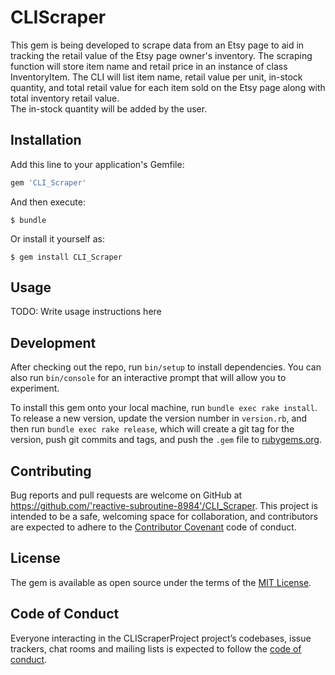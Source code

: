 # CLIScraper

This gem is being developed to scrape data from an Etsy page to aid in tracking
the retail value of the Etsy page owner's inventory.  The scraping function will
store item name and retail price in an instance of class InventoryItem.  The CLI
will list item name, retail value per unit, in-stock quantity, and total retail
value for each item sold on the Etsy page along with total inventory retail value.  
The in-stock quantity will be added by the user.

## Installation

Add this line to your application's Gemfile:

```ruby
gem 'CLI_Scraper'
```

And then execute:

    $ bundle

Or install it yourself as:

    $ gem install CLI_Scraper

## Usage

TODO: Write usage instructions here

## Development

After checking out the repo, run `bin/setup` to install dependencies. You can also run `bin/console` for an interactive prompt that will allow you to experiment.

To install this gem onto your local machine, run `bundle exec rake install`. To release a new version, update the version number in `version.rb`, and then run `bundle exec rake release`, which will create a git tag for the version, push git commits and tags, and push the `.gem` file to [rubygems.org](https://rubygems.org).

## Contributing

Bug reports and pull requests are welcome on GitHub at https://github.com/'reactive-subroutine-8984'/CLI_Scraper. This project is intended to be a safe, welcoming space for collaboration, and contributors are expected to adhere to the [Contributor Covenant](http://contributor-covenant.org) code of conduct.

## License

The gem is available as open source under the terms of the [MIT License](https://opensource.org/licenses/MIT).

## Code of Conduct

Everyone interacting in the CLIScraperProject project’s codebases, issue trackers, chat rooms and mailing lists is expected to follow the [code of conduct](https://github.com/'reactive-subroutine-8984'/CLI_Scraper/blob/master/CODE_OF_CONDUCT.md).
